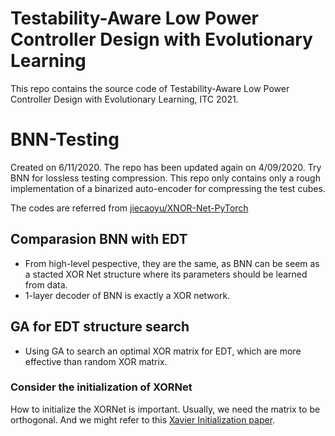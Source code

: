 # Testability-Aware Low Power Controller Design with Evolutionary Learning
This repo contains the source code of Testability-Aware Low Power Controller Design with Evolutionary Learning, ITC 2021.
# BNN-Testing
Created on 6/11/2020. The repo has been updated again on 4/09/2020.
Try BNN for lossless testing compression.
This repo only contains only a rough implementation of a binarized auto-encoder for compressing the test cubes.

The codes are referred from [jiecaoyu/XNOR-Net-PyTorch](https://github.com/jiecaoyu/XNOR-Net-PyTorch)

## Comparasion BNN with EDT
* From high-level pespective, they are the same, as BNN can be seem as a stacted XOR Net structure where its parameters should be learned from data.
* 1-layer decoder of BNN is exactly a XOR network.
  
## GA for EDT structure search
* Using GA to search an optimal XOR matrix for EDT, which are more effective than random XOR matrix.

### Consider the initialization of XORNet
How to initialize the XORNet is important. Usually, we need the matrix to be orthogonal. And we might refer to this [Xavier Initialization paper](http://proceedings.mlr.press/v9/glorot10a/glorot10a.pdf).




